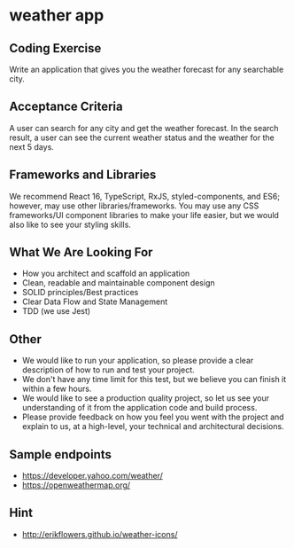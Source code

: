 # weather app
## Coding Exercise

Write an application that gives you the weather forecast for any searchable city.

## Acceptance Criteria

A user can search for any city and get the weather forecast.
In the search result, a user can see the current weather status and the weather for the next 5
days.

## Frameworks and Libraries

We recommend React 16, TypeScript, RxJS, styled-components, and ES6; however, may use
other libraries/frameworks.
You may use any CSS frameworks/UI component libraries to make your life easier, but we
would also like to see your styling skills.

## What We Are Looking For

- How you architect and scaffold an application
- Clean, readable and maintainable component design
- SOLID principles/Best practices
- Clear Data Flow and State Management
- TDD (we use Jest)

## Other

- We would like to run your application, so please provide a clear description of how to run
  and test your project.
- We don't have any time limit for this test, but we believe you can finish it within a few
  hours.
- We would like to see a production quality project, so let us see your understanding of it
  from the application code and build process.
- Please provide feedback on how you feel you went with the project and explain to us, at a
  high-level, your technical and architectural decisions.

## Sample endpoints

- https://developer.yahoo.com/weather/
- https://openweathermap.org/

## Hint

- http://erikflowers.github.io/weather-icons/
